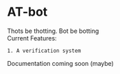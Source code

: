 # AT-bot
Thots be thotting. Bot be botting <br>
Current Features: <br>
```
1. A verification system
```
Documentation coming soon (maybe)